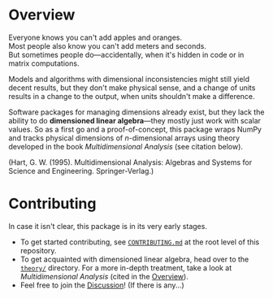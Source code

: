 # Overview
Everyone knows you can't add apples and oranges.<br>
Most people also know you can't add meters and seconds.<br>
But sometimes people do—accidentally, when it's hidden in code or in matrix computations.

Models and algorithms with dimensional inconsistencies might still yield decent results, but they don't make physical sense, and a change of units results in a change to the output, when units shouldn't make a difference.

Software packages for managing dimensions already exist, but they lack the ability to do **dimensioned linear algebra**—they mostly just work with scalar values.
So as a first go and a proof-of-concept, this package wraps NumPy and tracks physical dimensions of $n$-dimensional arrays using theory developed in the book *Multidimensional Analysis* (see citation below).

(Hart, G. W. (1995). Multidimensional Analysis: Algebras and Systems for Science and Engineering. Springer-Verlag.)

# Contributing

In case it isn't clear, this package is in its very early stages.
- To get started contributing, see [`CONTRIBUTING.md`](CONTRIBUTING.md) at the root level of this repository.
- To get acquainted with dimensioned linear algebra, head over to the [`theory/`](theory/) directory.
For a more in-depth treatment, take a look at *Multidimensional Analysis* (cited in the [Overview](#overview)).
- Feel free to join the [Discussion](https://github.com/schilln/multi-dimpy/discussions)! (If there is any...)
